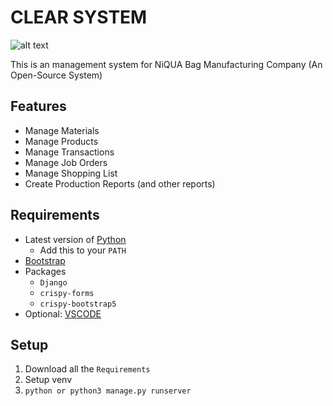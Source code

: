 # CLEAR SYSTEM
![alt text](https://github.com/firefirefire17/BAD-Project/blob/main/CLEAR%20logo.jpg)

This is an management system for NiQUA Bag Manufacturing Company (An Open-Source System)

## Features
- Manage Materials
- Manage Products
- Manage Transactions
- Manage Job Orders
- Manage Shopping List
- Create Production Reports (and other reports)

## Requirements
- Latest version of [Python](https://www.python.org/downloads/)
  - Add this to your ```PATH```
- [Bootstrap](https://getbootstrap.com/docs/4.0/getting-started/download/)
- Packages
  - ```Django```
  - ```crispy-forms```
  - ```crispy-bootstrap5```
- Optional: [VSCODE](https://code.visualstudio.com/download)

## Setup
1. Download all the ```Requirements```
2. Setup venv
3. ```python or python3 manage.py runserver```

